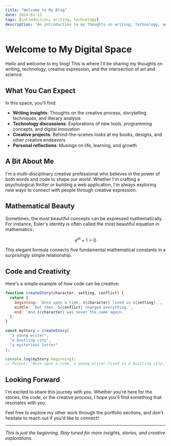 ```yaml
---
title: "Welcome to My Blog"
date: 2024-01-15
tags: [introduction, writing, technology]
description: "An introduction to my thoughts on writing, technology, and creative expression."
---
```


# Welcome to My Digital Space

Hello and welcome to my blog! This is where I'll be sharing my thoughts on writing, technology, creative expression, and the intersection of art and science.

## What You Can Expect

In this space, you'll find:

- **Writing insights**: Thoughts on the creative process, storytelling techniques, and literary analysis
- **Technology discussions**: Explorations of new tools, programming concepts, and digital innovation
- **Creative projects**: Behind-the-scenes looks at my books, designs, and other creative endeavors
- **Personal reflections**: Musings on life, learning, and growth

## A Bit About Me

I'm a multi-disciplinary creative professional who believes in the power of both words and code to shape our world. Whether I'm crafting a psychological thriller or building a web application, I'm always exploring new ways to connect with people through creative expression.

## Mathematical Beauty

Sometimes, the most beautiful concepts can be expressed mathematically. For instance, Euler's identity is often called the most beautiful equation in mathematics:

$$e^{i\pi} + 1 = 0$$

This elegant formula connects five fundamental mathematical constants in a surprisingly simple relationship.

## Code and Creativity

Here's a simple example of how code can be creative:

```javascript
function createStory(character, setting, conflict) {
  return {
    beginning: `Once upon a time, ${character} lived in ${setting}.`,
    middle: `But then, ${conflict} changed everything.`,
    end: `And ${character} was never the same again.`
  };
}

const myStory = createStory(
  "a young writer", 
  "a bustling city", 
  "a mysterious letter"
);

console.log(myStory.beginning);
// Output: "Once upon a time, a young writer lived in a bustling city."
```

## Looking Forward

I'm excited to share this journey with you. Whether you're here for the stories, the code, or the creative process, I hope you'll find something that resonates with you.

Feel free to explore my other work through the portfolio sections, and don't hesitate to reach out if you'd like to connect!

---

*This is just the beginning. Stay tuned for more insights, stories, and creative explorations.*